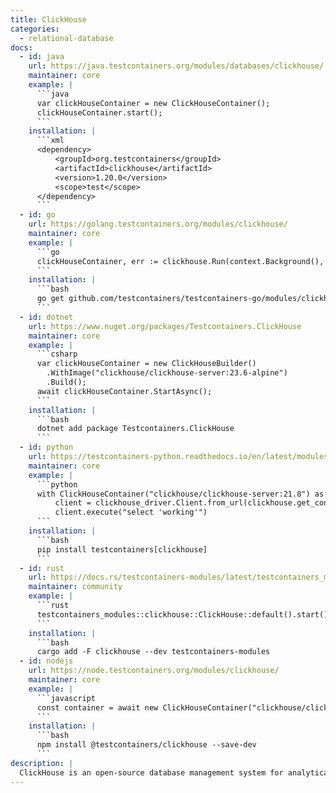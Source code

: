 ```yaml
---
title: ClickHouse
categories:
  - relational-database
docs:
  - id: java
    url: https://java.testcontainers.org/modules/databases/clickhouse/
    maintainer: core
    example: |
      ```java
      var clickHouseContainer = new ClickHouseContainer();
      clickHouseContainer.start();
      ```
    installation: |
      ```xml
      <dependency>
          <groupId>org.testcontainers</groupId>
          <artifactId>clickhouse</artifactId>
          <version>1.20.0</version>
          <scope>test</scope>
      </dependency>
      ```
  - id: go
    url: https://golang.testcontainers.org/modules/clickhouse/
    maintainer: core
    example: |
      ```go
      clickHouseContainer, err := clickhouse.Run(context.Background(), "clickhouse/clickhouse-server:23.3.8.21-alpine")
      ```
    installation: |
      ```bash
      go get github.com/testcontainers/testcontainers-go/modules/clickhouse
      ```
  - id: dotnet
    url: https://www.nuget.org/packages/Testcontainers.ClickHouse
    maintainer: core
    example: |
      ```csharp
      var clickHouseContainer = new ClickHouseBuilder()
        .WithImage("clickhouse/clickhouse-server:23.6-alpine")
        .Build();
      await clickHouseContainer.StartAsync();
      ```
    installation: |
      ```bash
      dotnet add package Testcontainers.ClickHouse
      ```
  - id: python
    url: https://testcontainers-python.readthedocs.io/en/latest/modules/clickhouse/README.html
    maintainer: core
    example: |
      ```python
      with ClickHouseContainer("clickhouse/clickhouse-server:21.8") as clickhouse:
          client = clickhouse_driver.Client.from_url(clickhouse.get_connection_url())
          client.execute("select 'working'")
      ```
    installation: |
      ```bash
      pip install testcontainers[clickhouse]
      ```
  - id: rust
    url: https://docs.rs/testcontainers-modules/latest/testcontainers_modules/clickhouse/struct.ClickHouse.html
    maintainer: community
    example: |
      ```rust
      testcontainers_modules::clickhouse::ClickHouse::default().start()
      ```
    installation: |
      ```bash
      cargo add -F clickhouse --dev testcontainers-modules
  - id: nodejs
    url: https://node.testcontainers.org/modules/clickhouse/
    maintainer: core
    example: |
      ```javascript
      const container = await new ClickHouseContainer("clickhouse/clickhouse-server:25.6-alpine").start();
      ```
    installation: |
      ```bash
      npm install @testcontainers/clickhouse --save-dev
      ```
description: |
  ClickHouse is an open-source database management system for analytical processing that allows users to generate reports using SQL queries in real-time.
---
```

